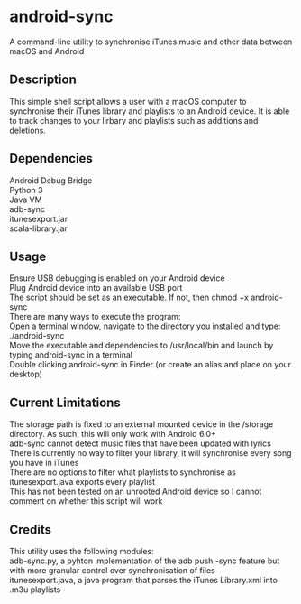 # android-sync
A command-line utility to synchronise iTunes music and other data between macOS and Android

## Description
This simple shell script allows a user with a macOS computer to synchronise their iTunes library and playlists to an Android device. It is able to track changes to your lirbary and playlists such as additions and deletions.

## Dependencies
Android Debug Bridge <br />
Python 3 <br />
Java VM<br />
adb-sync<br />
itunesexport.jar<br />
scala-library.jar

## Usage
Ensure USB debugging is enabled on your Android device <br />
Plug Android device into an available USB port <br />
The script should be set as an executable. If not, then chmod +x android-sync<br />
There are many ways to execute the program:<br />
Open a terminal window, navigate to the directory you installed and type: ./android-sync<br />
Move the executable and dependencies to /usr/local/bin and launch by typing android-sync in a terminal<br />
Double clicking android-sync in Finder (or create an alias and place on your desktop)

## Current Limitations
The storage path is fixed to an external mounted device in the /storage directory. As such, this will only work with Android 6.0+<br />
adb-sync cannot detect music files that have been updated with lyrics<br />
There is currently no way to filter your library, it will synchronise every song you have in iTunes<br />
There are no options to filter what playlists to synchronise as itunesexport.java exports every playlist <br />
This has not been tested on an unrooted Android device so I cannot comment on whether this script will work

## Credits
This utility uses the following modules: <br />
adb-sync.py, a pyhton implementation of the adb push -sync feature but with more granular control over synchronisation of files<br />
itunesexport.java, a java program that parses the iTunes Library.xml into .m3u playlists
